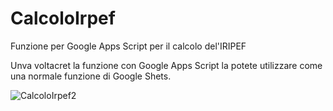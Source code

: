 # CalcoloIrpef
Funzione per Google Apps Script per il calcolo del'IRIPEF 

Unva voltacret la funzione con Google Apps Script la potete utilizzare come una normale funzione di Google Shets.


![CalcoloIrpef2](https://user-images.githubusercontent.com/15355660/189512932-aec09283-f684-4d6a-a434-3c9ea667e9a3.png)
